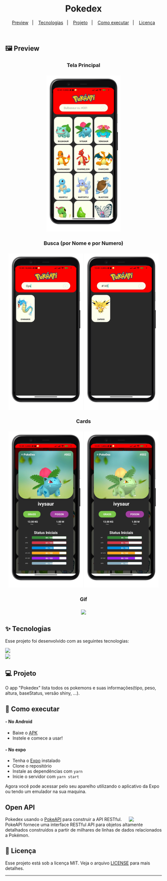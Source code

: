 <h1 align="center">
  Pokedex
</h1>

<p align="center">
  <a href="#-preview">Preview</a>&nbsp;&nbsp;&nbsp;|&nbsp;&nbsp;&nbsp;
  <a href="#-tecnologias">Tecnologias</a>&nbsp;&nbsp;&nbsp;|&nbsp;&nbsp;&nbsp;
  <a href="#-projeto">Projeto</a>&nbsp;&nbsp;&nbsp;|&nbsp;&nbsp;&nbsp;
  <a href="#-como-executar">Como executar</a>&nbsp;&nbsp;&nbsp;|&nbsp;&nbsp;&nbsp;
  <a href="#-licença">Licença</a>
</p>

<br>

 ## 🖼️ Preview
 <div align="center">
 <h3>Tela Principal<h3/>
  <img height = "500px" src="./assets/previews/home_google-pixel4-justblack-portrait.png"/>
  </div>
   <div align="center">
   <h3>Busca (por Nome e por Numero)<h3/>
   <div>
   
   
   </div>
  <img height = "500px" src="./assets/previews/searchName_google-pixel4-justblack-portrait.png"/>
  <img height = "500px" src="./assets/previews/searchNumber_google-pixel4-justblack-portrait.png"/>
 </div>
 
  <div align="center">

<h3>Cards<h3/>
  <img height = "500px" src="./assets/previews/modalCard_google-pixel4-justblack-portrait.png"/>
  <img height = "500px" src="./assets/previews/modalCardShiny_google-pixel4-justblack-portrait.png"/>
 </div>
 
 <div align="center">

<h3>Gif<h3/>
<img width = "32%" src="./assets/previews/preview.gif"/>
 </div>


## ✨ Tecnologias

Esse projeto foi desenvolvido com as seguintes tecnologias:

  <a href="https://reactnative.dev/" alt="React Native">
  <img src="https://img.shields.io/badge/React_Native-20232A?style=for-the-badge&logo=react&logoColor=61DAFB"/></a>
<br>
  <a href="https://expo.io/" alt="Expo">
  <img src="https://img.shields.io/badge/Expo-1B1F23?style=for-the-badge&logo=expo&logoColor=white" /></a>
  
## 💻 Projeto


O app "Pokedex" lista todos os pokemons e suas informações(tipo, peso, altura, baseStatus, versão shiny, ...).

## 🚀 Como executar
#### - No Android
- Baixe o [APK](./Pokedex.apk) 
- Instele e comece a usar!

 
#### - No expo
- Tenha o [Expo](https://expo.io/) instalado
- Clone o repositório
- Instale as dependências com `yarn`
- Inicie o servidor com `yarn start`

Agora você pode acessar pelo seu aparelho utilizando o aplicativo da Expo ou tendo um emulador na sua maquina.





## Open API

<img src="https://user-images.githubusercontent.com/24237865/83422649-d1b1d980-a464-11ea-8c91-a24fdf89cd6b.png" align="right" width="21%"/>

Pokedex usando o [PokeAPI](https://pokeapi.co/) para construir a API RESTful. <br> 
PokeAPI fornece uma interface RESTful API para objetos altamente detalhados construídos a partir de milhares de linhas de dados relacionados a Pokémon.


## 📄 Licença

Esse projeto está sob a licença MIT. Veja o arquivo [LICENSE](LICENSE.md) para mais detalhes.

---

